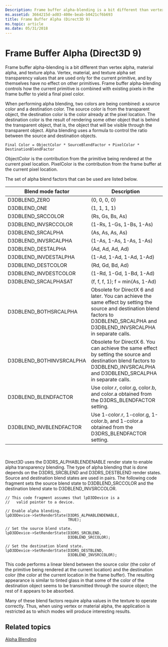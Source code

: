 ```yaml
---
Description: Frame buffer alpha-blending is a bit different than vertex alpha, material alpha, and texture alpha.
ms.assetid: 3664215d-ad03-400e-beab-b0421cf6b693
title: Frame Buffer Alpha (Direct3D 9)
ms.topic: article
ms.date: 05/31/2018
---
```


# Frame Buffer Alpha (Direct3D 9)

Frame buffer alpha-blending is a bit different than vertex alpha, material alpha, and texture alpha. Vertex, material, and texture alpha set transparency values that are used only for the current primitive, and by themselves have no effect on other primitives. Frame buffer alpha-blending controls how the current primitive is combined with existing pixels in the frame buffer to yield a final pixel color.

When performing alpha blending, two colors are being combined: a source color and a destination color. The source color is from the transparent object, the destination color is the color already at the pixel location. The destination color is the result of rendering some other object that is behind the transparent object, that is, the object that will be visible through the transparent object. Alpha blending uses a formula to control the ratio between the source and destination objects.


```
Final Color = ObjectColor * SourceBlendFactor + PixelColor * DestinationBlendFactor 
```



ObjectColor is the contribution from the primitive being rendered at the current pixel location. PixelColor is the contribution from the frame buffer at the current pixel location.

The set of alpha blend factors that can be used are listed below.



| Blend mode factor         | Description                                                                                                                                                                              |
|---------------------------|------------------------------------------------------------------------------------------------------------------------------------------------------------------------------------------|
| D3DBLEND\_ZERO            | (0, 0, 0, 0)                                                                                                                                                                             |
| D3DBLEND\_ONE             | (1, 1, 1, 1)                                                                                                                                                                             |
| D3DBLEND\_SRCCOLOR        | (Rs, Gs, Bs, As)                                                                                                                                                                         |
| D3DBLEND\_INVSRCCOLOR     | (1-Rs, 1-Gs, 1-Bs, 1-As)                                                                                                                                                                 |
| D3DBLEND\_SRCALPHA        | (As, As, As, As)                                                                                                                                                                         |
| D3DBLEND\_INVSRCALPHA     | (1-As, 1-As, 1-As, 1-As)                                                                                                                                                                 |
| D3DBLEND\_DESTALPHA       | (Ad, Ad, Ad, Ad)                                                                                                                                                                         |
| D3DBLEND\_INVDESTALPHA    | (1-Ad, 1-Ad, 1-Ad, 1-Ad)                                                                                                                                                                 |
| D3DBLEND\_DESTCOLOR       | (Rd, Gd, Bd, Ad)                                                                                                                                                                         |
| D3DBLEND\_INVDESTCOLOR    | (1-Rd, 1-Gd, 1-Bd, 1-Ad)                                                                                                                                                                 |
| D3DBLEND\_SRCALPHASAT     | (f, f, f, 1); f = min(As, 1-Ad)                                                                                                                                                          |
| D3DBLEND\_BOTHSRCALPHA    | Obsolete for DirectX 6 and later. You can achieve the same effect by setting the source and destination blend factors to D3DBLEND\_SRCALPHA and D3DBLEND\_INVSRCALPHA in separate calls. |
| D3DBLEND\_BOTHINVSRCALPHA | Obsolete for DirectX 6. You can achieve the same effect by setting the source and destination blend factors to D3DBLEND\_INVSRCALPHA and D3DBLEND\_SRCALPHA in separate calls.           |
| D3DBLEND\_BLENDFACTOR     | Use color.r, color.g, color.b, and color.a obtained from the D3DRS\_BLENDFACTOR setting.                                                                                                 |
| D3DBLEND\_INVBLENDFACTOR  | Use 1-color.r, 1-color.g, 1-color.b, and 1-color.a obtained from the D3DRS\_BLENDFACTOR setting.                                                                                         |



 

Direct3D uses the D3DRS\_ALPHABLENDENABLE render state to enable alpha transparency blending. The type of alpha blending that is done depends on the D3DRS\_SRCBLEND and D3DRS\_DESTBLEND render states. Source and destination blend states are used in pairs. The following code fragment sets the source blend state to D3DBLEND\_SRCCOLOR and the destination blend state to D3DBLEND\_INVSRCCOLOR.


```
// This code fragment assumes that lpD3DDevice is a 
//   valid pointer to a device.

// Enable alpha blending.
lpD3DDevice->SetRenderState(D3DRS_ALPHABLENDENABLE, 
                            TRUE);

// Set the source blend state.
lpD3DDevice->SetRenderState(D3DRS_SRCBLEND, 
                            D3DBLEND_SRCCOLOR);

// Set the destination blend state.
lpD3DDevice->SetRenderState(D3DRS_DESTBLEND, 
                            D3DBLEND_INVSRCCOLOR);
```



This code performs a linear blend between the source color (the color of the primitive being rendered at the current location) and the destination color (the color at the current location in the frame buffer). The resulting appearance is similar to tinted glass in that some of the color of the destination object seems to be transmitted through the source object; the rest of it appears to be absorbed.

Many of these blend factors require alpha values in the texture to operate correctly. Thus, when using vertex or material alpha, the application is restricted as to which modes will produce interesting results.

## Related topics

<dl> <dt>

[Alpha Blending](alpha-blending.md)
</dt> </dl>

 

 



